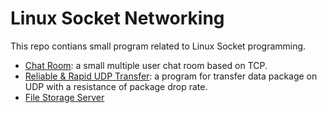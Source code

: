 Linux Socket Networking
=======================

This repo contians small program related to Linux Socket programming.

* [Chat Room](./chat-room/): a small multiple user chat room based on TCP.
* [Reliable &amp; Rapid UDP Transfer](./reliable-rapid-udp-transfer/): a program for transfer data package on UDP with a resistance of package drop rate.
* [File Storage Server](./file-storage-server/)
